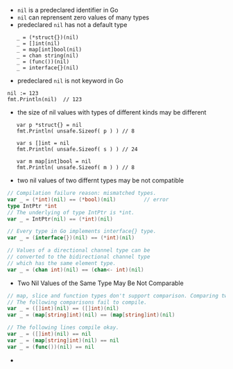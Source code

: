 
- `nil` is a predeclared identifier in Go
- `nil` can reprensent zero values of many types
- predeclared `nil` has not a default type

 ```golang
 	_ = (*struct{})(nil)
	_ = []int(nil)
	_ = map[int]bool(nil)
	_ = chan string(nil)
	_ = (func())(nil)
	_ = interface{}(nil)
 ```
- predeclared `nil` is not keyword in Go

 ```golang
 nil := 123
 fmt.Println(nil)  // 123
 ```

- the size of nil values with types of different kinds may be different

 ```golang
 	var p *struct{} = nil
	fmt.Println( unsafe.Sizeof( p ) ) // 8

	var s []int = nil
	fmt.Println( unsafe.Sizeof( s ) ) // 24

	var m map[int]bool = nil
	fmt.Println( unsafe.Sizeof( m ) ) // 8
 ```

- two nil values of two differnt types may be not compatible

 ```go
 // Compilation failure reason: mismatched types.
 var _ = (*int)(nil) == (*bool)(nil)         // error
 type IntPtr *int
 // The underlying of type IntPtr is *int.
 var _ = IntPtr(nil) == (*int)(nil)
 
 // Every type in Go implements interface{} type.
 var _ = (interface{})(nil) == (*int)(nil)
 
 // Values of a directional channel type can be
 // converted to the bidirectional channel type
 // which has the same element type.
 var _ = (chan int)(nil) == (chan<- int)(nil)
 ```

- Two Nil Values of the Same Type May Be Not Comparable

 ```go
 // map, slice and function types don't support comparison. Comparing two values, including nil values, of an incomparable types is illegal. 
 // The following comparisons fail to compile.
 var _ = ([]int)(nil) == ([]int)(nil)
 var _ = (map[string]int)(nil) == (map[string]int)(nil)
 
 // The following lines compile okay.
 var _ = ([]int)(nil) == nil
 var _ = (map[string]int)(nil) == nil
 var _ = (func())(nil) == nil
 ```

- 


